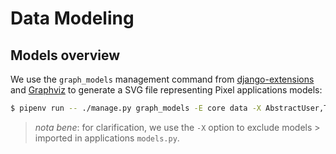 # Data Modeling

## Models overview

We use the `graph_models` management command from
[django-extensions](https://django-extensions.readthedocs.io/en/latest/graph_models.html)
and [Graphviz](http://graphviz.org) to generate a SVG file representing Pixel
applications models:

```bash
$ pipenv run -- ./manage.py graph_models -E core data -X AbstractUser,TaggedModel,MPTTModel,TagModel | dot -T pdf -o ./docs/pixel-db.pdf
```

> _nota bene_: for clarification, we use the `-X` option to exclude models >
imported in applications `models.py`.
